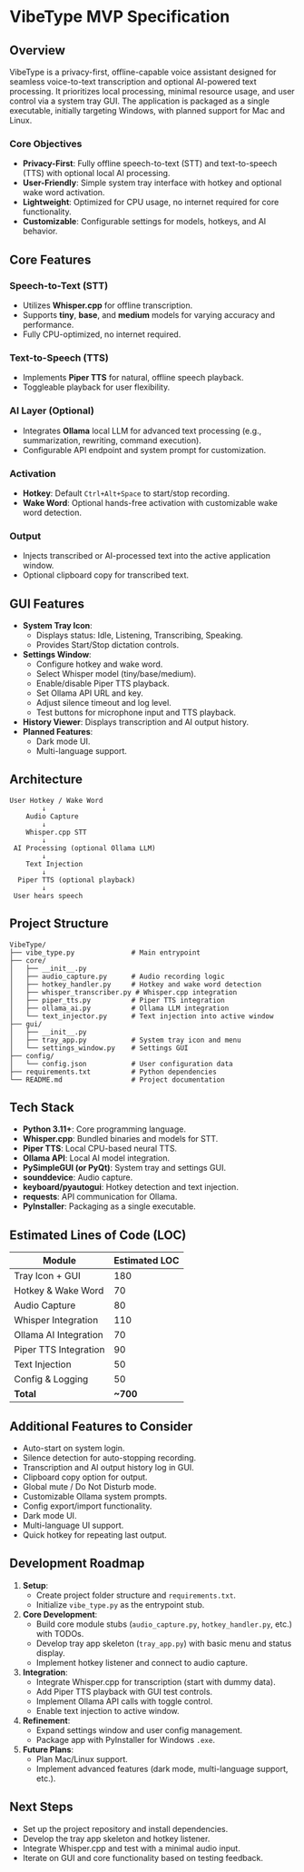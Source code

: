 # VibeType MVP Specification

## Overview
VibeType is a privacy-first, offline-capable voice assistant designed for seamless voice-to-text transcription and optional AI-powered text processing. It prioritizes local processing, minimal resource usage, and user control via a system tray GUI. The application is packaged as a single executable, initially targeting Windows, with planned support for Mac and Linux.

### Core Objectives
- **Privacy-First**: Fully offline speech-to-text (STT) and text-to-speech (TTS) with optional local AI processing.
- **User-Friendly**: Simple system tray interface with hotkey and optional wake word activation.
- **Lightweight**: Optimized for CPU usage, no internet required for core functionality.
- **Customizable**: Configurable settings for models, hotkeys, and AI behavior.

## Core Features

### Speech-to-Text (STT)
- Utilizes **Whisper.cpp** for offline transcription.
- Supports **tiny**, **base**, and **medium** models for varying accuracy and performance.
- Fully CPU-optimized, no internet required.

### Text-to-Speech (TTS)
- Implements **Piper TTS** for natural, offline speech playback.
- Toggleable playback for user flexibility.

### AI Layer (Optional)
- Integrates **Ollama** local LLM for advanced text processing (e.g., summarization, rewriting, command execution).
- Configurable API endpoint and system prompt for customization.

### Activation
- **Hotkey**: Default `Ctrl+Alt+Space` to start/stop recording.
- **Wake Word**: Optional hands-free activation with customizable wake word detection.

### Output
- Injects transcribed or AI-processed text into the active application window.
- Optional clipboard copy for transcribed text.

## GUI Features
- **System Tray Icon**:
    - Displays status: Idle, Listening, Transcribing, Speaking.
    - Provides Start/Stop dictation controls.
- **Settings Window**:
    - Configure hotkey and wake word.
    - Select Whisper model (tiny/base/medium).
    - Enable/disable Piper TTS playback.
    - Set Ollama API URL and key.
    - Adjust silence timeout and log level.
    - Test buttons for microphone input and TTS playback.
- **History Viewer**: Displays transcription and AI output history.
- **Planned Features**:
    - Dark mode UI.
    - Multi-language support.

## Architecture
```plaintext
User Hotkey / Wake Word
        ↓
    Audio Capture
        ↓
    Whisper.cpp STT
        ↓
 AI Processing (optional Ollama LLM)
        ↓
    Text Injection
        ↓
  Piper TTS (optional playback)
        ↓
 User hears speech
```

## Project Structure
```plaintext
VibeType/
├── vibe_type.py              # Main entrypoint
├── core/
│   ├── __init__.py
│   ├── audio_capture.py      # Audio recording logic
│   ├── hotkey_handler.py     # Hotkey and wake word detection
│   ├── whisper_transcriber.py # Whisper.cpp integration
│   ├── piper_tts.py          # Piper TTS integration
│   ├── ollama_ai.py          # Ollama LLM integration
│   └── text_injector.py      # Text injection into active window
├── gui/
│   ├── __init__.py
│   ├── tray_app.py           # System tray icon and menu
│   └── settings_window.py    # Settings GUI
├── config/
│   └── config.json           # User configuration data
├── requirements.txt          # Python dependencies
└── README.md                 # Project documentation
```

## Tech Stack
- **Python 3.11+**: Core programming language.
- **Whisper.cpp**: Bundled binaries and models for STT.
- **Piper TTS**: Local CPU-based neural TTS.
- **Ollama API**: Local AI model integration.
- **PySimpleGUI (or PyQt)**: System tray and settings GUI.
- **sounddevice**: Audio capture.
- **keyboard/pyautogui**: Hotkey detection and text injection.
- **requests**: API communication for Ollama.
- **PyInstaller**: Packaging as a single executable.

## Estimated Lines of Code (LOC)
| Module                     | Estimated LOC |
|----------------------------|--------------|
| Tray Icon + GUI            | 180          |
| Hotkey & Wake Word         | 70           |
| Audio Capture              | 80           |
| Whisper Integration        | 110          |
| Ollama AI Integration      | 70           |
| Piper TTS Integration      | 90           |
| Text Injection             | 50           |
| Config & Logging           | 50           |
| **Total**                  | **~700**     |

## Additional Features to Consider
- Auto-start on system login.
- Silence detection for auto-stopping recording.
- Transcription and AI output history log in GUI.
- Clipboard copy option for output.
- Global mute / Do Not Disturb mode.
- Customizable Ollama system prompts.
- Config export/import functionality.
- Dark mode UI.
- Multi-language UI support.
- Quick hotkey for repeating last output.

## Development Roadmap
1. **Setup**:
    - Create project folder structure and `requirements.txt`.
    - Initialize `vibe_type.py` as the entrypoint stub.
2. **Core Development**:
    - Build core module stubs (`audio_capture.py`, `hotkey_handler.py`, etc.) with TODOs.
    - Develop tray app skeleton (`tray_app.py`) with basic menu and status display.
    - Implement hotkey listener and connect to audio capture.
3. **Integration**:
    - Integrate Whisper.cpp for transcription (start with dummy data).
    - Add Piper TTS playback with GUI test controls.
    - Implement Ollama API calls with toggle control.
    - Enable text injection to active window.
4. **Refinement**:
    - Expand settings window and user config management.
    - Package app with PyInstaller for Windows `.exe`.
5. **Future Plans**:
    - Plan Mac/Linux support.
    - Implement advanced features (dark mode, multi-language support, etc.).

## Next Steps
- Set up the project repository and install dependencies.
- Develop the tray app skeleton and hotkey listener.
- Integrate Whisper.cpp and test with a minimal audio input.
- Iterate on GUI and core functionality based on testing feedback.
